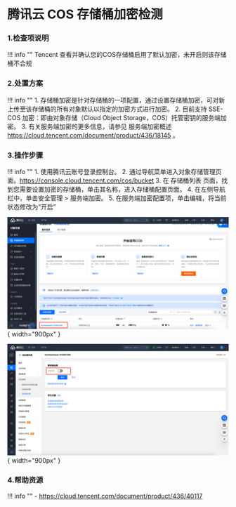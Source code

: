 # 腾讯云 COS 存储桶加密检测

### 1.检查项说明
!!! info ""
    Tencent  查看并确认您的COS存储桶启用了默认加密，未开启则该存储桶不合规

### 2.处置方案
!!! info ""
    1. 存储桶加密是针对存储桶的一项配置，通过设置存储桶加密，可对新上传至该存储桶的所有对象默认以指定的加密方式进行加密。
    2. 目前支持 SSE-COS 加密：即由对象存储（Cloud Object Storage，COS）托管密钥的服务端加密。
    3. 有关服务端加密的更多信息，请参见 服务端加密概述 https://cloud.tencent.com/document/product/436/18145 。

### 3.操作步骤
!!! info ""
    1. 使用腾讯云账号登录控制台。
    2. 通过导航菜单进入对象存储管理页面。https://console.cloud.tencent.com/cos/bucket
    3. 在 存储桶列表 页面，找到您需要设置加密的存储桶，单击其名称，进入存储桶配置页面。
    4. 在左侧导航栏中，单击安全管理 > 服务端加密。
    5. 在服务端加密配置项，单击编辑，将当前状态修改为“开启”

![处置方案-存储存储列表](../../img/suggest/tencent/cos-bucket-list.png){ width="900px" }

![处置方案-存储桶加密](../../img/suggest/tencent/cos-bucket-encryption.png){ width="900px" }

### 4.帮助资源
!!! info ""
    - https://cloud.tencent.com/document/product/436/40117
    
    